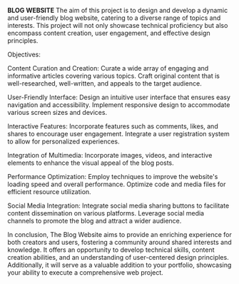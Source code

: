 **BLOG WEBSITE**
The aim of this project is to design and develop a dynamic and user-friendly blog website, catering to a diverse range of topics and interests. This project will not only showcase technical proficiency but also encompass content creation, user engagement, and effective design principles.

Objectives:

Content Curation and Creation:
    Curate a wide array of engaging and informative articles covering various topics.  Craft original content that is well-researched,
well-written, and appeals to the target audience.

User-Friendly Interface:
    Design an intuitive user interface that ensures easy navigation and accessibility. Implement responsive design to
accommodate various screen sizes and devices.

Interactive Features:
    Incorporate features such as comments, likes, and shares to encourage user engagement.  Integrate a user registration
system to allow for personalized experiences.

Integration of Multimedia:
    Incorporate images, videos, and interactive elements to enhance the visual appeal of the blog posts.

Performance Optimization:
    Employ techniques to improve the website's loading speed and overall performance.
Optimize code and media files for efficient resource utilization.

Social Media Integration:
Integrate social media sharing buttons to facilitate content dissemination on various platforms.
Leverage social media channels to promote the blog and attract a wider audience.

In conclusion, The Blog Website aims to provide an enriching experience for both creators and users, fostering a community around shared interests and knowledge. It offers an opportunity to develop technical skills, content creation abilities, and an understanding of user-centered design principles. Additionally, it will serve as a valuable addition to your portfolio, showcasing your ability to execute a comprehensive web project.
